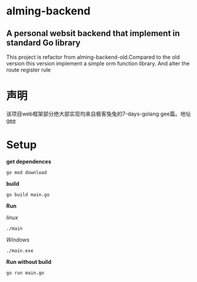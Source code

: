 # alming-backend
## A personal websit backend that implement in standard Go library

This project is refactor from alming-backend-old.Compared to the old version this version implement a simple orm function library. And alter the route register rule
# 声明
该项目web框架部分绝大部实现均来自极客兔兔的7-days-golang gee篇。地址[gee](https://geektutu.com/post/gee-day4.html)
# Setup

**get dependences**
```
go mod download
```
**build**
```
go build main.go
```
**Run**

*linux*
```
./main
```
*Windows*
```
./main.exe
```
**Run without build**
```
go run main.go
```